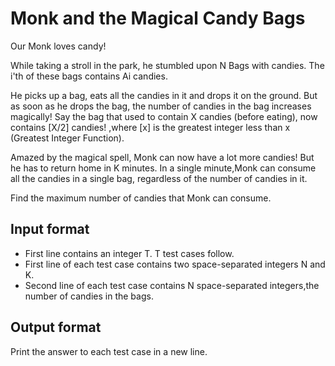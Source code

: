 # Monk and the Magical Candy Bags

Our Monk loves candy!

While taking a stroll in the park, he stumbled upon N Bags with candies. The i'th of these bags contains Ai candies.

He picks up a bag, eats all the candies in it and drops it on the ground. But as soon as he drops the bag, the number of candies in the bag increases magically! Say the bag that used to contain X candies (before eating), now contains [X/2] candies! ,where [x] is the greatest integer less than x (Greatest Integer Function).

Amazed by the magical spell, Monk can now have a lot more candies! But he has to return home in K minutes. In a single minute,Monk can consume all the candies in a single bag, regardless of the number of candies in it.

Find the maximum number of candies that Monk can consume.

## Input format

- First line contains an integer T. T test cases follow.
- First line of each test case contains two space-separated integers N and K.
- Second line of each test case contains N space-separated integers,the number of candies in the bags.

## Output format

Print the answer to each test case in a new line.
